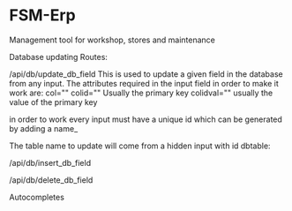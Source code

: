 # FSM-Erp
Management tool for workshop, stores and maintenance

Database updating Routes:

/api/db/update_db_field
This is used to update a given field in the database from any input. The attributes required in the input field in order to make it work are:
col="<column to update in db>"
colid="<id field of the row to update in the db>" Usually the primary key
colidval="<id value of the id column>" usually the value of the primary key

in order to work every input must have a unique id which can be generated by adding a name_<serial value from primary key>

The table name to update will come from a hidden input with id dbtable: <input type="hidden" id="dbtable" value="<table to update in db>">

/api/db/insert_db_field

/api/db/delete_db_field

Autocompletes
